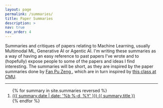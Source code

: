 ```yaml
---
layout: page
permalink: /summaries/
title: Paper Summaries
description: >
nav: true
nav_order: 4
---
```


Summaries and critiques of papers relating to Machine Learning, usually Multimodal ML, Generative AI or Agentic AI. I'm writing these summaries as a way of having an easy reference to past papers I've wrote and to (hopefully) expose people to some of the papers and ideas I find interesting. The summaries will be short, as they are inspired by the paper summaries done by <a href="https://fanpu.io/summaries/"> Fan Pu Zeng </a>, which are in turn inspired by <a href="https://www.cs.cmu.edu/~15712/summaries.html">this class at CMU</a>.

---

<ol>
    {% for summary in site.summaries reversed %}
    <li>
        <a href="{{ summary.url | relative_url }}">
            ({{ summary.date | date: '%b %-d, %Y' }})
            {{ summary.title }}
        </a>
    </li>
    {% endfor %}
</ol>
